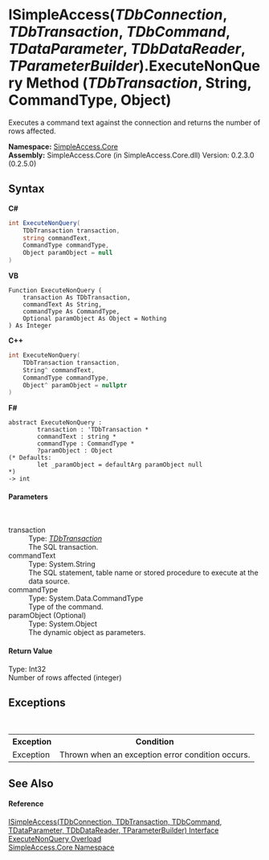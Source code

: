# ISimpleAccess(*TDbConnection*, *TDbTransaction*, *TDbCommand*, *TDataParameter*, *TDbDataReader*, *TParameterBuilder*).ExecuteNonQuery Method (*TDbTransaction*, String, CommandType, Object)
 

Executes a command text against the connection and returns the number of rows affected.

**Namespace:**&nbsp;<a href="N_SimpleAccess_Core">SimpleAccess.Core</a><br />**Assembly:**&nbsp;SimpleAccess.Core (in SimpleAccess.Core.dll) Version: 0.2.3.0 (0.2.5.0)

## Syntax

**C#**<br />
``` C#
int ExecuteNonQuery(
	TDbTransaction transaction,
	string commandText,
	CommandType commandType,
	Object paramObject = null
)
```

**VB**<br />
``` VB
Function ExecuteNonQuery ( 
	transaction As TDbTransaction,
	commandText As String,
	commandType As CommandType,
	Optional paramObject As Object = Nothing
) As Integer
```

**C++**<br />
``` C++
int ExecuteNonQuery(
	TDbTransaction transaction, 
	String^ commandText, 
	CommandType commandType, 
	Object^ paramObject = nullptr
)
```

**F#**<br />
``` F#
abstract ExecuteNonQuery : 
        transaction : 'TDbTransaction * 
        commandText : string * 
        commandType : CommandType * 
        ?paramObject : Object 
(* Defaults:
        let _paramObject = defaultArg paramObject null
*)
-> int 

```


#### Parameters
&nbsp;<dl><dt>transaction</dt><dd>Type: <a href="T_SimpleAccess_Core_ISimpleAccess_6">*TDbTransaction*</a><br />The SQL transaction.</dd><dt>commandText</dt><dd>Type: System.String<br />The SQL statement, table name or stored procedure to execute at the data source.</dd><dt>commandType</dt><dd>Type: System.Data.CommandType<br />Type of the command.</dd><dt>paramObject (Optional)</dt><dd>Type: System.Object<br />The dynamic object as parameters.</dd></dl>

#### Return Value
Type: Int32<br />Number of rows affected (integer)

## Exceptions
&nbsp;<table><tr><th>Exception</th><th>Condition</th></tr><tr><td>Exception</td><td>Thrown when an exception error condition occurs.</td></tr></table>

## See Also


#### Reference
<a href="T_SimpleAccess_Core_ISimpleAccess_6">ISimpleAccess(TDbConnection, TDbTransaction, TDbCommand, TDataParameter, TDbDataReader, TParameterBuilder) Interface</a><br /><a href="Overload_SimpleAccess_Core_ISimpleAccess_6_ExecuteNonQuery">ExecuteNonQuery Overload</a><br /><a href="N_SimpleAccess_Core">SimpleAccess.Core Namespace</a><br />